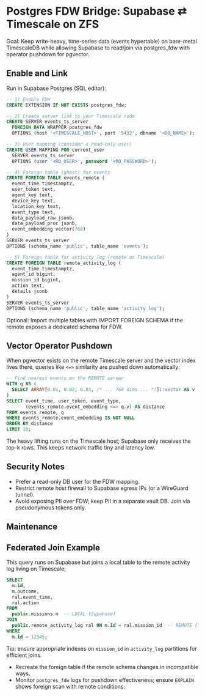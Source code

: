 # Postgres FDW Bridge: Supabase ⇄ Timescale on ZFS

Goal: Keep write-heavy, time-series data (events hypertable) on bare-metal TimescaleDB while allowing Supabase to read/join via postgres_fdw with operator pushdown for pgvector.

## Enable and Link

Run in Supabase Postgres (SQL editor):

```sql
-- 1) Enable FDW
CREATE EXTENSION IF NOT EXISTS postgres_fdw;

-- 2) Create server link to your Timescale node
CREATE SERVER events_ts_server
  FOREIGN DATA WRAPPER postgres_fdw
  OPTIONS (host '<TIMESCALE_HOST>', port '5432', dbname '<DB_NAME>');

-- 3) User mapping (consider a read-only user)
CREATE USER MAPPING FOR current_user
  SERVER events_ts_server
  OPTIONS (user '<RO_USER>', password '<RO_PASSWORD>');

-- 4) Foreign table (ghost) for events
CREATE FOREIGN TABLE events_remote (
  event_time timestamptz,
  user_token text,
  agent_key text,
  device_key text,
  location_key text,
  event_type text,
  data_payload_raw jsonb,
  data_payload_proc jsonb,
  event_embedding vector(768)
)
SERVER events_ts_server
OPTIONS (schema_name 'public', table_name 'events');

-- 5) Foreign table for activity_log (remote on Timescale)
CREATE FOREIGN TABLE remote_activity_log (
  event_time timestamptz,
  agent_id bigint,
  mission_id bigint,
  action text,
  details jsonb
)
SERVER events_ts_server
OPTIONS (schema_name 'public', table_name 'activity_log');
```

Optional: Import multiple tables with IMPORT FOREIGN SCHEMA if the remote exposes a dedicated schema for FDW.

## Vector Operator Pushdown

When pgvector exists on the remote Timescale server and the vector index lives there, queries like `<=>` similarity are pushed down automatically:

```sql
-- Find nearest events on the REMOTE server
WITH q AS (
  SELECT ARRAY[0.01, 0.02, 0.03, /* ... 768 dims ... */]::vector AS v
)
SELECT event_time, user_token, event_type,
       (events_remote.event_embedding <=> q.v) AS distance
FROM events_remote, q
WHERE events_remote.event_embedding IS NOT NULL
ORDER BY distance
LIMIT 10;
```

The heavy lifting runs on the Timescale host; Supabase only receives the top-k rows. This keeps network traffic tiny and latency low.

## Security Notes

- Prefer a read-only DB user for the FDW mapping.
- Restrict remote host firewall to Supabase egress IPs (or a WireGuard tunnel).
- Avoid exposing PII over FDW; keep PII in a separate vault DB. Join via pseudonymous tokens only.

## Maintenance
## Federated Join Example

This query runs on Supabase but joins a local table to the remote activity log living on Timescale:

```sql
SELECT
  m.id,
  m.outcome,
  ral.event_time,
  ral.action
FROM
  public.missions m  -- LOCAL (Supabase)
JOIN
  public.remote_activity_log ral ON m.id = ral.mission_id  -- REMOTE (Timescale)
WHERE
  m.id = 12345;
```

Tip: ensure appropriate indexes on `mission_id` in `activity_log` partitions for efficient joins.
- Recreate the foreign table if the remote schema changes in incompatible ways.
- Monitor `postgres_fdw` logs for pushdown effectiveness; ensure `EXPLAIN` shows foreign scan with remote conditions.
